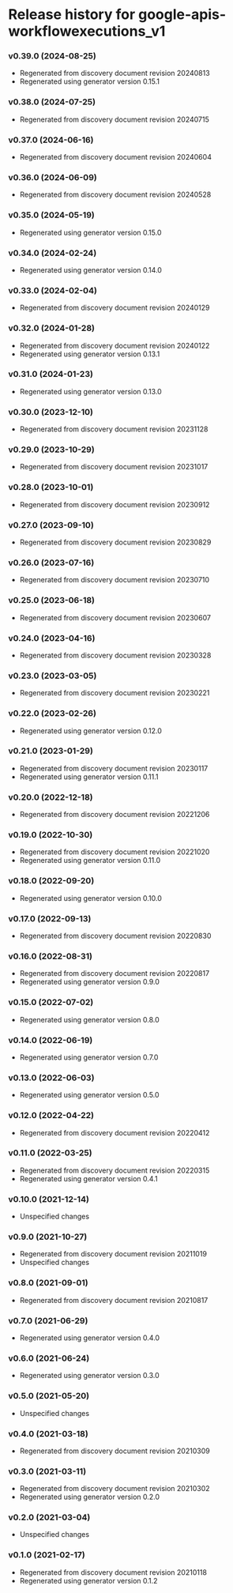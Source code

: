 # Release history for google-apis-workflowexecutions_v1

### v0.39.0 (2024-08-25)

* Regenerated from discovery document revision 20240813
* Regenerated using generator version 0.15.1

### v0.38.0 (2024-07-25)

* Regenerated from discovery document revision 20240715

### v0.37.0 (2024-06-16)

* Regenerated from discovery document revision 20240604

### v0.36.0 (2024-06-09)

* Regenerated from discovery document revision 20240528

### v0.35.0 (2024-05-19)

* Regenerated using generator version 0.15.0

### v0.34.0 (2024-02-24)

* Regenerated using generator version 0.14.0

### v0.33.0 (2024-02-04)

* Regenerated from discovery document revision 20240129

### v0.32.0 (2024-01-28)

* Regenerated from discovery document revision 20240122
* Regenerated using generator version 0.13.1

### v0.31.0 (2024-01-23)

* Regenerated using generator version 0.13.0

### v0.30.0 (2023-12-10)

* Regenerated from discovery document revision 20231128

### v0.29.0 (2023-10-29)

* Regenerated from discovery document revision 20231017

### v0.28.0 (2023-10-01)

* Regenerated from discovery document revision 20230912

### v0.27.0 (2023-09-10)

* Regenerated from discovery document revision 20230829

### v0.26.0 (2023-07-16)

* Regenerated from discovery document revision 20230710

### v0.25.0 (2023-06-18)

* Regenerated from discovery document revision 20230607

### v0.24.0 (2023-04-16)

* Regenerated from discovery document revision 20230328

### v0.23.0 (2023-03-05)

* Regenerated from discovery document revision 20230221

### v0.22.0 (2023-02-26)

* Regenerated using generator version 0.12.0

### v0.21.0 (2023-01-29)

* Regenerated from discovery document revision 20230117
* Regenerated using generator version 0.11.1

### v0.20.0 (2022-12-18)

* Regenerated from discovery document revision 20221206

### v0.19.0 (2022-10-30)

* Regenerated from discovery document revision 20221020
* Regenerated using generator version 0.11.0

### v0.18.0 (2022-09-20)

* Regenerated using generator version 0.10.0

### v0.17.0 (2022-09-13)

* Regenerated from discovery document revision 20220830

### v0.16.0 (2022-08-31)

* Regenerated from discovery document revision 20220817
* Regenerated using generator version 0.9.0

### v0.15.0 (2022-07-02)

* Regenerated using generator version 0.8.0

### v0.14.0 (2022-06-19)

* Regenerated using generator version 0.7.0

### v0.13.0 (2022-06-03)

* Regenerated using generator version 0.5.0

### v0.12.0 (2022-04-22)

* Regenerated from discovery document revision 20220412

### v0.11.0 (2022-03-25)

* Regenerated from discovery document revision 20220315
* Regenerated using generator version 0.4.1

### v0.10.0 (2021-12-14)

* Unspecified changes

### v0.9.0 (2021-10-27)

* Regenerated from discovery document revision 20211019
* Unspecified changes

### v0.8.0 (2021-09-01)

* Regenerated from discovery document revision 20210817

### v0.7.0 (2021-06-29)

* Regenerated using generator version 0.4.0

### v0.6.0 (2021-06-24)

* Regenerated using generator version 0.3.0

### v0.5.0 (2021-05-20)

* Unspecified changes

### v0.4.0 (2021-03-18)

* Regenerated from discovery document revision 20210309

### v0.3.0 (2021-03-11)

* Regenerated from discovery document revision 20210302
* Regenerated using generator version 0.2.0

### v0.2.0 (2021-03-04)

* Unspecified changes

### v0.1.0 (2021-02-17)

* Regenerated from discovery document revision 20210118
* Regenerated using generator version 0.1.2

